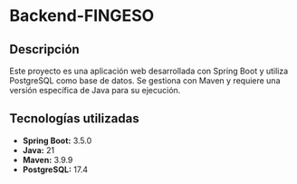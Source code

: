 # Backend-FINGESO

## Descripción
Este proyecto es una aplicación web desarrollada con Spring Boot y utiliza PostgreSQL como base de datos. Se gestiona con Maven y requiere una versión específica de Java para su ejecución.

## Tecnologías utilizadas
- **Spring Boot:** 3.5.0
- **Java:** 21
- **Maven:** 3.9.9
- **PostgreSQL:** 17.4
